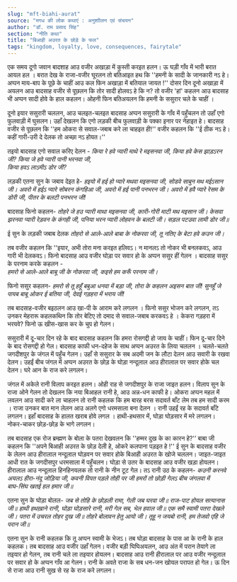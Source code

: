 ```yaml
---
slug: "mft-biahi-aurat"
source: "मगध की लोक कथाएं : अनुशाीलन एवं संचयन"
author: "डॉ. राम प्रसाद सिंह"
section: "नीति कथा"
title: "बिआही अउरत के छोड़े के फल"
tags: "kingdom, loyalty, love, consequences, fairytale"
---
```

एक समय दूगो जवान बादशाह आउ वजीर अखाड़ा में कुस्ती करइत हलन। ऊ घड़ी गाँव में भारी बरात आयल हल । बरात देख के राजा-वजीर घूरलन तो बतिआइत हथ कि ''हमनी के सादी के जानकारी नऽ हे। अप्पन माय-बाप के पूछे के चाहीं आउ कल फिन अखाड़ा में बतियाल जायत !'' दोसर दिन दूनो अखाड़ा में अयलन आउ बादसाह वजीर से पूछलन कि तोर सादी होलवऽ हे कि न? तो वजीर 'हां' कहलन आउ बादसाह भी अप्पन सादी होवे के हाल कहलन। ओहनी फिन बतिअयलन कि हमनी के ससुरार चले के चाहीं । 

दूनो इयार ससुरारी चललन, आउ चलइत-चलइत बादसाह अप्पन ससुरारी के गाँव में पहुँचलन तो उहाँ एगो फुलवाड़ी में घुसलन। उहाँ देखलन कि एगो लड़की बीच फुलवाड़ी के पक्का इनार पर नेहाइत हे। बादसाह वजीर से पूछलन कि ''हम ओकरा से सवाल-जबाब करे ला चाहइत ही!'' वजीर कहलन कि ''ई ठीक नऽ हे। कहीं गारी-उरी दे देलक तो अच्छा नऽ होयत।'' 

तइयो बादसाह एगो सवाल करिए देलन -
*किया रे हवे प्यारी माथे रे मइसनवा जी,* 
*किया हवे केस झाड़ऽरन जी?* 
*किया जे हवे प्यारी पानी भरनवा जी,*  
*किया हवऽ लाऽमीऽ डोर जी?* 

लड़की एतना सुन के जबाव देइत हे- 
*हइयो में हई हो प्यारे मथवा मइसनवा जी,* 
*सोडवे साबुन मथ मईऽसान जी।* 
*अवरो में हईऽ प्यारे सोबरन कंगहिआ जी,* 
*अवरो में हई पानी पनभरन जी।* 
*अवरो में हवै प्यारे रेसम के डोरी जी,* 
*पीतर के बलटी पनभरन जी!* 

बादसाह फिनो कहलन- 
*तोहरे जे हउ प्यारी माथा मइसनवा जी,* 
*कारी-गोरी माटी मथ मइसान जी।* 
*केसवा झरनवा प्यारी रेड़वन के कंगही जी,* 
*पनिया भरन प्यारी लोहवन के बलटी जी।* 
*सड़ल पटउवा लामी डोर जी॥* 

ई सुन के लड़की जबाब देलक 
*तोहरो से आले-आले बाबा के नोकरवा जी,* 
*तू नतिए के बेटा हवे कउन जी।* 

तब वजीर कहलन कि ''इयार, अभी तोरा मना करइत हलिवऽ। न मानलऽ तो नोकर भी बनलकवऽ, आउ गारी भी देलकवऽ। फिनो बादसाह आउ वजीर घोड़ा पर सवार हो के अप्पन ससुर हीं गेलन । 
बादसाह ससुर के परनाम करके कहलन -  
*हमरो से आले-आले बाबू जी के नोकरवा जी,* 
*कइसे हम करूँ परनाम जी।* 

फिनो ससुर कहलन-
*हमरो से तू हहूँ बबुआ धनवा में बड़ा जी,* 
*तोरा के कहलन अइसन बात जी!* 
*सुनहूँ जे पायब बाबू ओकर ई बतिया जी,* 
*देवई गड़हरा में भराय जी!* 

तब बादसाह-वजीर बइठलन आउ खा-पी के आराम करे लगलन । फिनो ससुर भोजन 
करे लगलन, तऽ उनकर मेहरारू कहलकथिन कि तोर बेटिए तो दमाद से सवाल-जबाब करकवऽ हे । केकरा गड़हरा में भरयवे? फिनो ऊ खीस-खास कर के चुप हो गेलन। 
 
ससुरारी में दू-चार दिन रहे के बाद बादसाह कहलन कि हमरा रोसगद्दी हो जाय के चाहीं। फिन दू-चार दिने के बाद रोसगद्दी हो गेल। बादसाह काफी धन-दहेज के साथ अप्पन अउरत के लिया चललन । चलते-चलते जगदीशपुर के जंगल में पहुँच गेलन। उहाँ से ससुरार के सब अदमी जन के लौटा देलन आउ सवारी के रखवा देलन। उहईं बीच जंगल में अप्पन अउरत के छोड़ के घोड़ा नन्दूलाल आउ हीरालाल पर सवार होके चल देलन। घरे आन के राज करे लगलन।
 
जंगल में अकेले रानी विलाप करइत हलन। ओही राह से जगदीशपुर के राजा जाइत हलन। विलाप सुन के राजा ओने गेलन तो देखलन कि नया बिआहल रानी हे, आउ अन्न-धन काफी हे। ओकरा अप्पन महल में लवलन आउ सादी करे ला चाहलन तो रानी कहलक कि हम बारह बरस सदावर्त बाँट लेम तब हम सादी करम । राजा उनकर बात मान लेलन आउ अलगे एगो धरमसाला बना देलन । रानी उहईं रह के सदावर्त बाँटे लगलन। इहाँ बादसाह के हालत खराब होवे लगल । हाथी-हथसार में, घोड़ा घोड़सार में मरे लगलन। नोकर-चाकर छोड़-छोड़ के भागे लगलन। 

तब बादसाह एक रोज ब्रम्ह्मण के बोला के पतरा देखवलन कि ''हम्मर दुख के का कारन हे?'’ बाबा जी कहलन कि ''अपने बिआही अउरत के छोड़ देली हे, ओकरे कलपाना पड़इत हे !'' ई सुन के बादसाह वजीर के लेलन आउ हीरालाल नन्दूलाल घोड़वन पर सवार होके बिआही अउरत के खोजे चललन। जाइत-जाइत आधी रात के जगदीसपुर धरमसाला में पहुँचलन। घोड़ा से उतर के बादसाह आउ वजीर खड़ा होयलन। हीरालाल आउ नन्दूलाल हिनहिनयलक तो रानी के नीन टूट गेल। तऽ रानी उठ के कहलन- 
*कउनी करनवे अयलऽ हीरा-नंदू जोड़िया जी,* 
*कवनी विपत पड़ले तोही पर जी*
*हमरों तो छोड़ी गेलऽ बीच जंगलवा में*  
*बाघ-सिंघ खतई हल हमार जी॥* 

एतना सुन के घोड़ा बोलल- 
*जब से तोहि के छोड़ली रामा, गेली जब घरवा जी॥* 
*राज-पाट होयल सत्यानास जी॥*
*हाथी हथख़ाने रानी, घोड़ा घोड़सारे रानी,* 
*मरी गेल सब, भेल हवाल जी॥* 
*एक समै स्वामी पतरा देखले जी।* 
*पतरा में उचरल तोहर दुख जी॥* 
*तोहरे बोलावन हेतु आयो जी।* 
*तूहू न जयबो रानी, हम तेजवो एहि जे परान जी॥*

एतना सुन के रानी कहलक कि तू अप्पन स्वामी के भेजऽ। तब घोड़ा बादसाह के पास आ के रानी के हाल कहलक। तब बादसाह आउ वजीर उहाँ गेलन। वजीर बड़ी घिघिअयलन, आउ अंत में परान तेयागे ला तइयार हो गेलन, तब रानी चले ला तइयार होयलन। बादसाह आउ रानी हीरालाल पर आउ वजीर नन्दूलाल पर सवार हो के अप्पन गाँव आ गेलन। रानी के अवते राजा के सब धन-जन खोयल परापत हो गेल। ऊ दिन से राजा आउ रानी सुख से रह के राज करे लगलन।